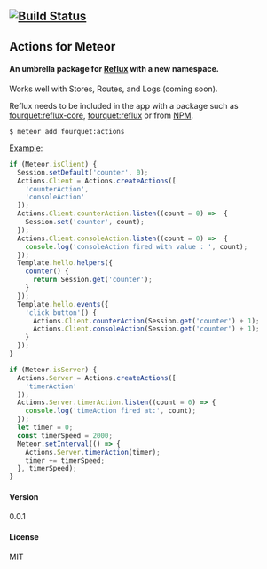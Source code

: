 [![Build Status](https://travis-ci.org/fourquet/meteor-package-actions.svg?branch=master)](https://travis-ci.org/fourquet/meteor-package-actions)
---
## Actions for Meteor
#### An umbrella package for [Reflux](https://github.com/reflux/reflux-core) with a new namespace.

Works well with Stores, Routes, and Logs (coming soon).

Reflux needs to be included in the app with a package such as [fourquet:reflux-core](https://github.com/fourquet/meteor-package-reflux-core),  [fourquet:reflux](https://github.com/fourquet/meteor-package-reflux) or from [NPM](https://www.npmjs.com/package/reflux-core).

```
$ meteor add fourquet:actions
```

[Example](https://github.com/fourquet/meteor-package-actions/tree/master/example):

```js
if (Meteor.isClient) {
  Session.setDefault('counter', 0);
  Actions.Client = Actions.createActions([
    'counterAction',
    'consoleAction'
  ]);
  Actions.Client.counterAction.listen((count = 0) =>  {
    Session.set('counter', count);
  });
  Actions.Client.consoleAction.listen((count = 0) =>  {
    console.log('consoleAction fired with value : ', count);
  });
  Template.hello.helpers({
    counter() {
      return Session.get('counter');
    }
  });
  Template.hello.events({
    'click button'() {
      Actions.Client.counterAction(Session.get('counter') + 1);
      Actions.Client.consoleAction(Session.get('counter') + 1);
    }
  });
}

if (Meteor.isServer) {
  Actions.Server = Actions.createActions([
    'timerAction'
  ]);
  Actions.Server.timerAction.listen((count = 0) => {
    console.log('timeAction fired at:', count);
  });
  let timer = 0;
  const timerSpeed = 2000;
  Meteor.setInterval(() => {
    Actions.Server.timerAction(timer);
    timer += timerSpeed;
  }, timerSpeed);
}
```

#### Version
0.0.1

#### License
MIT
